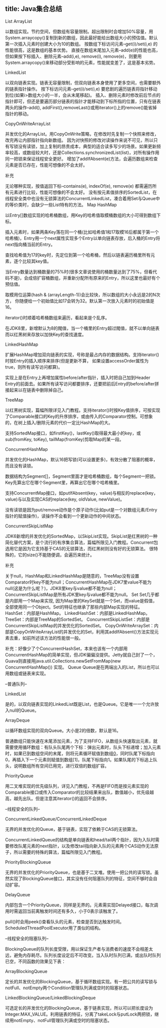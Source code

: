 title: Java集合总结
---

List
ArrayList

以数组实现。节约空间，但数组有容量限制。超出限制时会增加50%容量，用System.arraycopy()复制到新的数组，因此最好能给出数组大小的预估值。默认第一次插入元素时创建大小为10的数组。
按数组下标访问元素–get(i)/set(i,e) 的性能很高，这是数组的基本优势。
直接在数组末尾加入元素–add(e)的性能也高，但如果按下标插入、删除元素–add(i,e), remove(i), remove(e)，则要用System.arraycopy()来移动部分受影响的元素，性能就变差了，这是基本劣势。

LinkedList

以双向链表实现。链表无容量限制，但双向链表本身使用了更多空间，也需要额外的链表指针操作。
按下标访问元素–get(i)/set(i,e) 要悲剧的遍历链表将指针移动到位(如果i>数组大小的一半，会从末尾移起)。
插入、删除元素时修改前后节点的指针即可，但还是要遍历部分链表的指针才能移动到下标所指的位置，只有在链表两头的操作–add(), addFirst(),removeLast()或用iterator()上的remove()能省掉指针的移动。

CopyOnWriteArrayList

并发优化的ArrayList。用CopyOnWrite策略，在修改时先复制一个快照来修改，改完再让内部指针指向新数组。
因为对快照的修改对读操作来说不可见，所以只有写锁没有读锁，加上复制的昂贵成本，典型的适合读多写少的场景。如果更新频率较高，或数组较大时，还是Collections.synchronizedList(list)，对所有操作用同一把锁来保证线程安全更好。
增加了addIfAbsent(e)方法，会遍历数组来检查元素是否已存在，性能可想像的不会太好。

补充

无论哪种实现，按值返回下标–contains(e), indexOf(e), remove(e) 都需遍历所有元素进行比较，性能可想像的不会太好。
没有按元素值排序的SortedList，在线程安全类中也没有无锁算法的ConcurrentLinkedList，凑合着用Set与Queue中的等价类时，会缺少一些List特有的方法。
Map
HashMap

以Entry[]数组实现的哈希桶数组，用Key的哈希值取模桶数组的大小可得到数组下标。

插入元素时，如果两条Key落在同一个桶(比如哈希值1和17取模16后都属于第一个哈希桶)，Entry用一个next属性实现多个Entry以单向链表存放，后入桶的Entry将next指向桶当前的Entry。

查找哈希值为17的key时，先定位到第一个哈希桶，然后以链表遍历桶里所有元素，逐个比较其key值。

当Entry数量达到桶数量的75%时(很多文章说使用的桶数量达到了75%，但看代码不是)，会成倍扩容桶数组，并重新分配所有原来的Entry，所以这里也最好有个预估值。

取模用位运算(hash & (arrayLength-1))会比较快，所以数组的大小永远是2的N次方， 你随便给一个初始值比如17会转为32。默认第一次放入元素时的初始值是16。

iterator()时顺着哈希桶数组来遍历，看起来是个乱序。

在JDK8里，新增默认为8的閥值，当一个桶里的Entry超过閥值，就不以单向链表而以红黑树来存放以加快Key的查找速度。

LinkedHashMap

扩展HashMap增加双向链表的实现，号称是最占内存的数据结构。支持iterator()时按Entry的插入顺序来排序(但是更新不算， 如果设置accessOrder属性为true，则所有读写访问都算)。

实现上是在Entry上再增加属性before/after指针，插入时把自己加到Header Entry的前面去。如果所有读写访问都要排序，还要把前后Entry的before/after拼接起来以在链表中删除掉自己。

TreeMap

以红黑树实现，篇幅所限详见入门教程。支持iterator()时按Key值排序，可按实现了Comparable接口的Key的升序排序，或由传入的Comparator控制。可想象的，在树上插入/删除元素的代价一定比HashMap的大。

支持SortedMap接口，如firstKey()，lastKey()取得最大最小的key，或sub(fromKey, toKey), tailMap(fromKey)剪取Map的某一段。

ConcurrentHashMap

并发优化的HashMap，默认16把写锁(可以设置更多)，有效分散了阻塞的概率，而且没有读锁。

数据结构为Segment[]，Segment里面才是哈希桶数组，每个Segment一把锁。Key先算出它在哪个Segment里，再算出它在哪个哈希桶里。

支持ConcurrentMap接口，如putIfAbsent(key，value)与相反的replace(key，value)与以及实现CAS的replace(key, oldValue, newValue)。

没有读锁是因为put/remove动作是个原子动作(比如put是一个对数组元素/Entry 指针的赋值操作)，读操作不会看到一个更新动作的中间状态。

ConcurrentSkipListMap

JDK6新增的并发优化的SortedMap，以SkipList实现。SkipList是红黑树的一种简化替代方案，是个流行的有序集合算法，篇幅所限见入门教程。Concurrent包选用它是因为它支持基于CAS的无锁算法，而红黑树则没有好的无锁算法。
很特殊的，它的size()不能随便调，会遍历来统计。

补充

关于null，HashMap和LinkedHashMap是随意的，TreeMap没有设置Comparator时key不能为null；ConcurrentHashMap在JDK7里value不能为null(这是为什么呢？)，JDK8里key与value都不能为null；ConcurrentSkipListMap是所有JDK里key与value都不能为null。
Set
Set几乎都是内部用一个Map来实现, 因为Map里的KeySet就是一个Set，而value是假值，全部使用同一个Object。Set的特征也继承了那些内部Map实现的特征。
HashSet：内部是HashMap。
LinkedHashSet：内部是LinkedHashMap。
TreeSet：内部是TreeMap的SortedSet。
ConcurrentSkipListSet：内部是ConcurrentSkipListMap的并发优化的SortedSet。
CopyOnWriteArraySet：内部是CopyOnWriteArrayList的并发优化的Set，利用其addIfAbsent()方法实现元素去重，如前所述该方法的性能很一般。

补充：好像少了个ConcurrentHashSet，本来也该有一个内部用ConcurrentHashMap的简单实现，但JDK偏偏没提供。Jetty就自己封了一个，Guava则直接用java.util.Collections.newSetFromMap(new ConcurrentHashMap()) 实现。
Queue
Queue是在两端出入的List，所以也可以用数组或链表来实现。

–普通队列–

LinkedList

是的，以双向链表实现的LinkedList既是List，也是Queue。它是唯一一个允许放入null的Queue。

ArrayDeque

以循环数组实现的双向Queue。大小是2的倍数，默认是16。

普通数组只能快速在末尾添加元素，为了支持FIFO，从数组头快速取出元素，就需要使用循环数组：有队头队尾两个下标：弹出元素时，队头下标递增；加入元素时，如果已到数组空间的末尾，则将元素循环赋值到数组[0](如果此时队头下标大于0，说明队头弹出过元素，有空位)，同时队尾下标指向0，再插入下一个元素则赋值到数组[1]，队尾下标指向1。如果队尾的下标追上队头，说明数组所有空间已用完，进行双倍的数组扩容。

PriorityQueue

用二叉堆实现的优先级队列，详见入门教程，不再是FIFO而是按元素实现的Comparable接口或传入Comparator的比较结果来出队，数值越小，优先级越高，越先出队。但是注意其iterator()的返回不会排序。

–线程安全的队列–

ConcurrentLinkedQueue/ConcurrentLinkedDeque

无界的并发优化的Queue，基于链表，实现了依赖于CAS的无锁算法。

ConcurrentLinkedQueue的结构是单向链表和head/tail两个指针，因为入队时需要修改队尾元素的next指针，以及修改tail指向新入队的元素两个CAS动作无法原子，所以需要的特殊的算法，篇幅所限见入门教程。

PriorityBlockingQueue

无界的并发优化的PriorityQueue，也是基于二叉堆。使用一把公共的读写锁。虽然实现了BlockingQueue接口，其实没有任何阻塞队列的特征，空间不够时会自动扩容。

DelayQueue

内部包含一个PriorityQueue，同样是无界的。元素需实现Delayed接口，每次调用时需返回当前离触发时间还有多久，小于0表示该触发了。

pull()时会用peek()查看队头的元素，检查是否到达触发时间。ScheduledThreadPoolExecutor用了类似的结构。

–线程安全的阻塞队列–

BlockingQueue的队列长度受限，用以保证生产者与消费者的速度不会相差太远，避免内存耗尽。队列长度设定后不可改变。当入队时队列已满，或出队时队列已空，不同函数的效果见下表：


ArrayBlockingQueue

定长的并发优化的BlockingQueue，基于循环数组实现。有一把公共的读写锁与notFull、notEmpty两个Condition管理队列满或空时的阻塞状态。

LinkedBlockingQueue/LinkedBlockingDeque

可选定长的并发优化的BlockingQueue，基于链表实现，所以可以把长度设为Integer.MAX_VALUE。利用链表的特征，分离了takeLock与putLock两把锁，继续用notEmpty、notFull管理队列满或空时的阻塞状态。